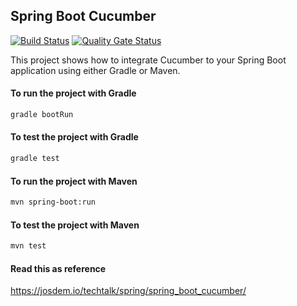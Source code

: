 Spring Boot Cucumber
----------------------------

[![Build Status](https://travis-ci.com/josdem/spring-webflux-cucumber.svg?branch=master)](https://travis-ci.com/josdem/spring-boot-cucumber)
[![Quality Gate Status](https://sonar.josdem.io/api/project_badges/measure?project=com.jos.dem.springboot.cucumber%3Aspring-boot-cucumber&metric=alert_status)](https://sonar.josdem.io/dashboard?id=com.jos.dem.springboot.cucumber%3Aspring-boot-cucumber)

This project shows how to integrate Cucumber to your Spring Boot application using either Gradle or Maven.


#### To run the project with Gradle

```bash
gradle bootRun
```

#### To test the project with Gradle

```bash
gradle test
```

#### To run the project with Maven

```bash
mvn spring-boot:run
```

#### To test the project with Maven

```bash
mvn test
```

#### Read this as reference

https://josdem.io/techtalk/spring/spring_boot_cucumber/

